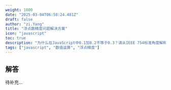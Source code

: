 ```yaml
---
weight: 1800
date: "2025-03-04T06:58:24.481Z"
draft: false
author: "zi.Yang"
title: "浮点数精度问题解决方案"
icon: "javascript"
toc: true
description: "为什么在JavaScript中0.1加0.2不等于0.3？请从IEEE 754标准角度解释原因，并给出两种以上解决该精度问题的实际方案。"
tags: ["javascript", "数值运算", "浮点精度"]
---
```


## 解答

待补充...
